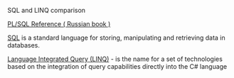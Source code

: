 SQL and LINQ comparison

[PL/SQL Reference ( Russian book )](https://www.w3schools.com/sql/default.asp) 

[SQL](https://www.w3schools.com/sql/default.asp) is a standard language for storing, manipulating and retrieving data in databases.

[Language Integrated Query (LINQ)](https://docs.microsoft.com/en-us/dotnet/csharp/programming-guide/concepts/linq/) - is the name for a set of technologies based on the integration of query capabilities directly into the C# language 
